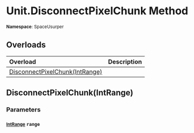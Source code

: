 # Unit.DisconnectPixelChunk Method

<small>**Namespace**: SpaceUsurper</small>

## Overloads

<div markdown="1" class="member-table">

| Overload | Description |
| :------- | ----------- |
| [DisconnectPixelChunk(IntRange)](#IntRange_) |  | 

</div>

## DisconnectPixelChunk(IntRange)
### Parameters
#### <small>[IntRange](../IntRange.md)</small> `range`

